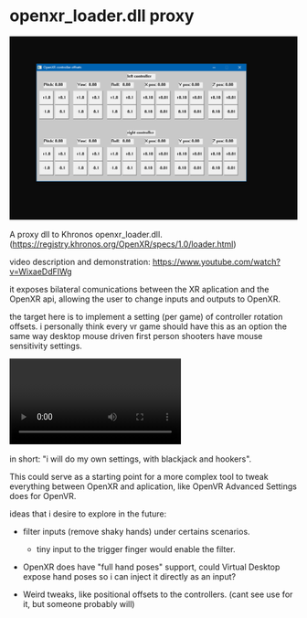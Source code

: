 # openxr_loader.dll proxy

![alt text](https://github.com/aruametello/openxr_loader-dll-proxy/blob/main/screenshot-2.png?raw=true)

A proxy dll to Khronos openxr_loader.dll. (https://registry.khronos.org/OpenXR/specs/1.0/loader.html)

video description and demonstration: https://www.youtube.com/watch?v=WixaeDdFIWg

it exposes bilateral comunications between the XR aplication and the OpenXR api, allowing the user to change inputs and outputs to OpenXR.

the target here is to implement a setting (per game) of controller rotation offsets. i personally think every vr game should have this as an option the same way desktop mouse driven first person shooters have mouse sensitivity settings.


![alt text](https://github.com/aruametello/openxr_loader-dll-proxy/blob/main/video_demo_offsets.mp4?raw=true)

in short: "i will do my own settings, with blackjack and hookers".

This could serve as a starting point for a more complex tool to tweak everything between OpenXR and aplication, like OpenVR Advanced Settings does for OpenVR.

ideas that i desire to explore in the future:
 * filter inputs (remove shaky hands) under certains scenarios.
    - tiny input to the trigger finger would enable the filter.
    
 * OpenXR does have "full hand poses" support, could Virtual Desktop expose hand poses so i can inject it directly as an input?
 
 * Weird tweaks, like positional offsets to the controllers. (cant see use for it, but someone probably will)
